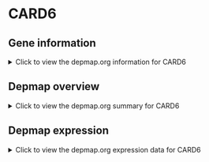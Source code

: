 <h1>CARD6</h1>

<h2>Gene information</h2>
<details>
  <summary>Click to view the depmap.org information for CARD6</summary>
  <iframe src="https://depmap.org/portal/gene/CARD6?tab=about" style="border:none;width:100%;height:800px"></iframe>
</details>

<h2>Depmap overview</h2>
<details>
  <summary>Click to view the depmap.org summary for CARD6</summary>
  <iframe src="https://depmap.org/portal/gene/CARD6?tab=overview" style="border:none;width:100%;height:800px"></iframe>
</details>

<h2>Depmap expression</h2>
<details>
  <summary>Click to view the depmap.org expression data for CARD6</summary>
  <iframe src="https://depmap.org/portal/gene/CARD6?tab=characterization" style="border:none;width:100%;height:800px"></iframe>
</details>


<!--
<h2>Reactome Pathway diagram</h2>
PNAME
-->


